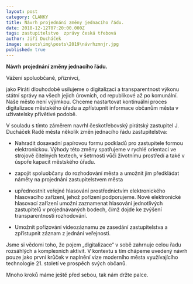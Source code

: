 ```yaml
---
layout: post
category: CLANKY
title: Návrh projednání změny jednacího řádu.
date: 2018-12-12T07:20:00.000Z
tags: zastupitelstvo  zprávy česká třebová
author: Jiří Ducháček
image: assets\img\posts\2019\návrhzmnjr.jpg
published: true
---
```

**Návrh projednání změny jednacího řádu.**


Vážení spoluobčané, příznivci,

jako Piráti dlouhodobě usilujeme o digitalizaci a transparentnost výkonu státní
správy na všech jejich úrovních, od republikové až po komunální. Naše město
není výjimkou. Chceme nastartovat kontinuální proces digitalizace městského
úřadu a zpřístupnit informace občanům města v uživatelsky přívětivé podobě.

V souladu s tímto záměrem navrhl českotřebovský pirátský zastupitel
J. Ducháček Radě města několik změn jednacího řádu zastupitelstva:

- Nahradit dosavadní papírovou formu podkladů pro zastupitele formou elektronickou.
 Výhody této změny spatřujeme v rychlé orientaci ve strojově čitelných textech,
  v šetrnosti vůči životnímu prostředí a také v úspoře kapacit městského úřadu.

- zapojit spoluobčany do rozhodování města a umožnit jim předkládat náměty na
projednání zastupitelstvem města

- upřednostnit veřejné hlasování prostřednictvím elektronického hlasovacího
zařízení, jehož pořízení podporujeme. Nové elektronické hlasovací zařízení
umožní zaznamenat hlasování jednotlivých zastupitelů v projednávaných bodech,
čímž dojde ke zvýšení transparentnosti rozhodování.

- Umožnit pořizování videozáznamu ze zasedání zastupitelstva a zpřístupnit záznam
z jednání veřejnosti.

Jsme si vědomi toho, že pojem „digitalizace“ v sobě zahrnuje celou řadu rozsáhlých
a komplexních aktivit. V kontextu s tím chápeme uvedený návrh pouze jako první
  krůček v naplnění vize moderního města využívajícího technologie 21. století
  ve prospěch svých občanů.

   Mnoho kroků máme ještě před sebou, tak nám držte palce.
